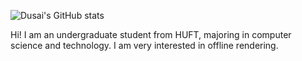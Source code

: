 ![Dusai's GitHub stats](https://github-readme-stats.vercel.app/api?username=stacklens)

Hi! I am an undergraduate student from HUFT, majoring in computer science and technology. I am very interested in offline rendering.
